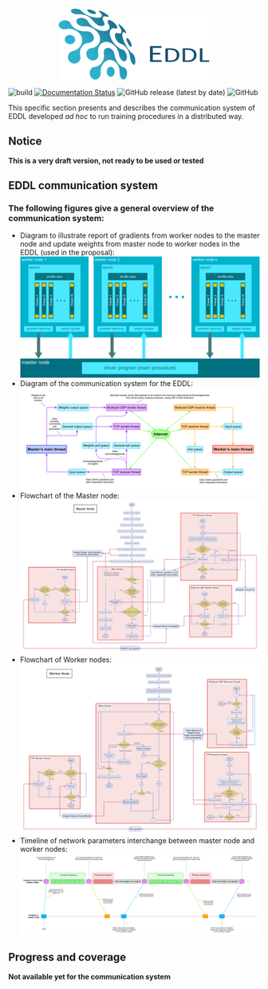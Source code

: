 <p style="text-align: center;">
  <img src="images/logo-eddl.png" alt="EDDL" height="60%" width="60%">
</p>

![build](https://github.com/deephealthproject/eddl/workflows/build/badge.svg)
[![Documentation Status](https://readthedocs.org/projects/ansicolortags/badge/?version=latest)](https://deephealthproject.github.io/eddl/)
![GitHub release (latest by date)](https://img.shields.io/github/v/release/deephealthproject/eddl)
![GitHub](https://img.shields.io/github/license/deephealthproject/eddl)

This specific section presents and describes the communication system of EDDL developed *ad hoc* to run training procedures in a distributed way.

## Notice

**This is a very draft version, not ready to be used or tested**


## EDDL communication system

### The following figures give a general overview of the communication system:

- Diagram to illustrate report of gradients from worker nodes to the master node and update weights from master node to worker nodes in the EDDL (used in the proposal): ![Distributed Learning flow proposed for the EDDL](images/hybrid-graph-2.svg.png)
- Diagram of the communication system for the EDDL: ![Diagram of the communication system for the EDDL](images/EDDL-distributed-schema.png)
- Flowchart of the Master node: ![Flowchart of the Master node](images/Master-Node.png)
- Flowchart of Worker nodes: ![Flowchart of Worker nodes](images/Worker-Node.png)
- Timeline of network parameters interchange between master node and worker nodes: ![Timeline of network parameters interchange between master node and worker nodes](images/Timeline-in-master-and-worker-nodes.png)


## Progress and coverage

**Not available yet for the communication system**

